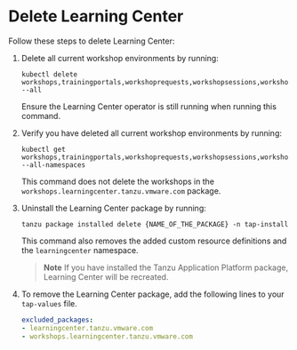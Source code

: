 # Delete Learning Center

Follow these steps to delete Learning Center:

1. Delete all current workshop environments by running:

    ```console
    kubectl delete workshops,trainingportals,workshoprequests,workshopsessions,workshopenvironments --all
    ```

    Ensure the Learning Center operator is still running when running this command.

2. Verify you have deleted all current workshop environments by running:

    ```console
    kubectl get workshops,trainingportals,workshoprequests,workshopsessions,workshopenvironments --all-namespaces
    ```

    This command does not delete the workshops in the `workshops.learningcenter.tanzu.vmware.com` package.

3. Uninstall the Learning Center package by running:

    ```console
    tanzu package installed delete {NAME_OF_THE_PACKAGE} -n tap-install
    ```

    This command also removes the added custom resource definitions and the `learningcenter` namespace.

    >**Note** If you have installed the Tanzu Application Platform package, Learning Center will be recreated.

4. To remove the Learning Center package, add the following lines to your `tap-values` file.

    ```yaml
    excluded_packages:
    - learningcenter.tanzu.vmware.com
    - workshops.learningcenter.tanzu.vmware.com
    ```
